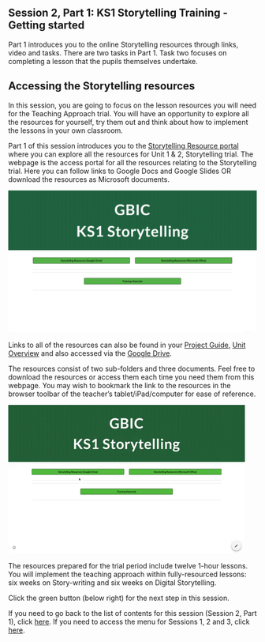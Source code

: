 ## Session 2, Part 1: KS1 Storytelling Training - Getting started
Part 1 introduces you to the online Storytelling resources through links, video and tasks. There are two tasks in Part 1. Task two focuses on completing a lesson that the pupils themselves undertake.

## Accessing the Storytelling resources
In this session, you are going to focus on the lesson resources you will need for the Teaching Approach trial. You will have an opportunity to explore all the resources for yourself, try them out and think about how to implement the lessons in your own classroom.

Part 1 of this session introduces you to the [Storytelling Resource portal](http://ncce.io/KS1Storytelling) where you can explore all the resources for Unit 1 & 2, Storytelling trial. The webpage is the access portal for all the resources relating to the Storytelling trial. Here you can follow links to Google Docs and Google Slides OR download the resources as Microsoft documents.

![Modelling access webpage](images/ks1storytelling-Webpage.png)

Links to all of the resources can also be found in your [Project Guide](https://docs.google.com/document/d/1GCvtNeQWBAr_5M2xajIXmoqcHco7WPEtvMrsf-v4oGI/edit?usp=sharing), [Unit Overview](ncce.io/glxPE8) and also accessed via the [Google Drive](ncce.io/l9Spga).

The resources consist of two sub-folders and three documents. Feel free to download the resources or access them each time you need them from this webpage. You may wish to bookmark the link to the resources in the browser toolbar of the teacher’s tablet/iPad/computer for ease of reference. 

![Modelling access webpage](images/ks1storytelling-WebpageAccess.gif)

The resources prepared for the trial period include twelve 1-hour lessons. You will implement the teaching approach within fully-resourced lessons: six weeks on Story-writing and six weeks on Digital Storytelling.

Click the green button (below right) for the next step in this session.

If you need to go back to the list of contents for this session (Session 2, Part 1), click [here](https://projects.raspberrypi.org/en/projects/KS1StorytellingTraining_Session2_Part1_GBICi1b). 
If you need to access the menu for Sessions 1, 2 and 3, click [here](https://projects.raspberrypi.org/en/pathways/ks1-storytellingtraining-gbici1b).
